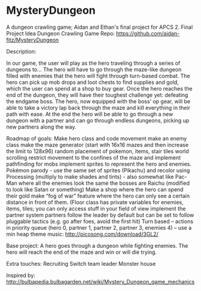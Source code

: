 # MysteryDungeon
A dungeon crawling game; Aidan and Ethan's final project for APCS 2.
Final Project Idea
Dungeon Crawling Game
Repo: https://github.com/aidan-fitz/MysteryDungeon


Description:

In our game, the user will play as the hero traveling through a series of dungeons to…  The hero will have to go through the maze-like dungeon filled with enemies that the hero will fight through turn-based combat.  The hero can pick up mob drops and loot chests to find supplies and gold, which the user can spend at a shop to buy gear.  Once the hero reaches the end of the dungeon, they will have their toughest challenge yet: defeating the endgame boss.  The hero, now equipped with the boss’ op gear, will be able to take a victory lap back through the maze and kill everything in their path with ease.  At the end the hero will be able to go through a new dungeon with a partner and can go through endless dungeons, picking up new partners along the way.

Roadmap of goals:
Make hero class and code movement
make an enemy class
make the maze generator (start with 16x16 mazes and then increase the limit to 128x96)
random placement of pokemon, items, stair tiles
world scrolling
restrict movement to the confines of the maze and implement pathfinding for mobs
implement sprites to represent the hero and enemies.
Pokémon parody - use the same set of sprites (Pikachu) and recolor using Processing (multiply to make shades and tints) - also somewhat like Pac-Man where all the enemies look the same
the bosses are Raichu (modified to look like Satan or something)
Make a shop where the hero can spend their gold
make “fog of war” feature where the hero can only see a certain distance in front of them. (Floor class has private variables for enemies, items, tiles; you can only access stuff in your field of view
implement the partner system
partners follow the leader by default but can be set to follow pluggable tactics (e.g. go after foes, avoid the first hit)
Turn based – actions in priority queue (hero 0, partner 1, partner 2, partner 3, enemies 4) – use a min heap
theme music: http://picosong.com/download/3GL2/

Base project:
A hero goes through a dungeon while fighting enemies. The hero will reach the end of the maze and win or will die trying.

Extra touches:
Recruiting
Switch team leader
Monster house

Inspired by: http://bulbapedia.bulbagarden.net/wiki/Mystery_Dungeon_game_mechanics


